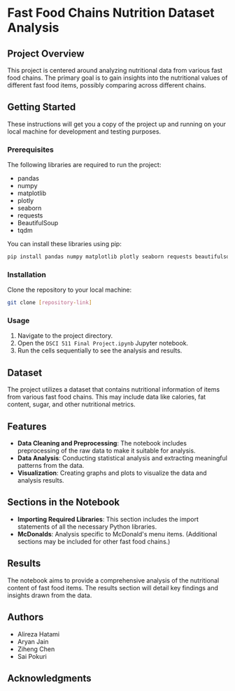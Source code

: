 
# Fast Food Chains Nutrition Dataset Analysis

## Project Overview
This project is centered around analyzing nutritional data from various fast food chains. The primary goal is to gain insights into the nutritional values of different fast food items, possibly comparing across different chains.

## Getting Started
These instructions will get you a copy of the project up and running on your local machine for development and testing purposes.

### Prerequisites
The following libraries are required to run the project:
- pandas
- numpy
- matplotlib
- plotly
- seaborn
- requests
- BeautifulSoup
- tqdm

You can install these libraries using pip:
```bash
pip install pandas numpy matplotlib plotly seaborn requests beautifulsoup4 tqdm
```

### Installation
Clone the repository to your local machine:
```bash
git clone [repository-link]
```

### Usage
1. Navigate to the project directory.
2. Open the `DSCI 511 Final Project.ipynb` Jupyter notebook.
3. Run the cells sequentially to see the analysis and results.

## Dataset
The project utilizes a dataset that contains nutritional information of items from various fast food chains. This may include data like calories, fat content, sugar, and other nutritional metrics.

## Features
- **Data Cleaning and Preprocessing**: The notebook includes preprocessing of the raw data to make it suitable for analysis.
- **Data Analysis**: Conducting statistical analysis and extracting meaningful patterns from the data.
- **Visualization**: Creating graphs and plots to visualize the data and analysis results.

## Sections in the Notebook
- **Importing Required Libraries**: This section includes the import statements of all the necessary Python libraries.
- **McDonalds**: Analysis specific to McDonald's menu items. (Additional sections may be included for other fast food chains.)

## Results
The notebook aims to provide a comprehensive analysis of the nutritional content of fast food items. The results section will detail key findings and insights drawn from the data.

## Authors
- Alireza Hatami
- Aryan Jain
- Ziheng Chen
- Sai Pokuri 


## Acknowledgments


